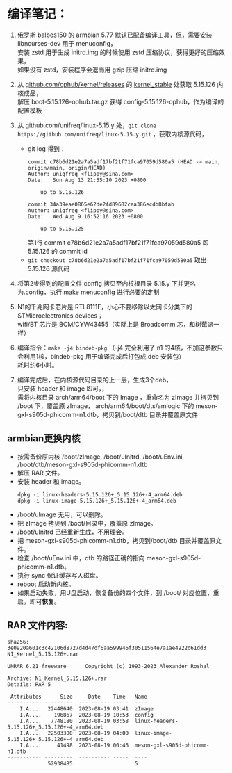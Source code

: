 # 编译笔记：
1. 俄罗斯 balbes150 的 armbian 5.77 默认已配备编译工具，但，需要安装 libncurses-dev 用于 menuconfig，  
   安装 zstd 用于生成 initrd.img 的时候使用 zstd 压缩协议，获得更好的压缩效果，  
   如果没有 zstd，安装程序会退而用 gzip 压缩 initrd.img  
3. 从 [github.com/ophub/kernel/releases](https://github.com/ophub/kernel/releases) 的 [kernel_stable](https://github.com/ophub/kernel/releases/tag/kernel_stable) 处获取 5.15.126 内核成品，  
   解压 boot-5.15.126-ophub.tar.gz 获得 config-5.15.126-ophub，作为编译的配置模板  
5. 从 github.com/unifreq/linux-5.15.y 处，`git clone https://github.com/unifreq/linux-5.15.y.git` ，获取内核源代码，

   * git log 得到：  
     ```
     commit c78b6d21e2a7a5adf17bf21f71fca97059d580a5 (HEAD -> main, origin/main, origin/HEAD)
     Author: uniqfreq <flippy@sina.com>
     Date:   Sun Aug 13 21:55:10 2023 +0800
     
         up to 5.15.126
     
     commit 34a39eae0865e62de24d89682cea386ecdb8bfab
     Author: uniqfreq <flippy@sina.com>
     Date:   Wed Aug 9 16:52:16 2023 +0800
     
         up to 5.15.125
     ```
     第1行 commit c78b6d21e2a7a5adf17bf21f71fca97059d580a5 即 5.15.126 的 commit id   
   * `git checkout c78b6d21e2a7a5adf17bf21f71fca97059d580a5` 取出 5.15.126 源代码  
6. 将第2步得到的配置文件 config 拷贝至内核根目录 5.15.y 下并更名为.config，执行 make menuconfig 进行必要的定制  
7. N1的千兆网卡芯片是 RTL8111F，小心不要移除以太网卡分类下的 STMicroelectronics devices；  
   wifi/BT 芯片是 BCM/CYW43455（实际上是 Broadcomm 芯，和树莓派一样）  
8. 编译指令：`make -j4 bindeb-pkg` （-j4 完全利用了 n1 的4核，不加这参数只会利用1核，bindeb-pkg 用于编译完成后打包成 deb 安装包）  
   耗时约6小时。  
9. 编译完成后，在内核源代码目录的上一层，生成3个deb，  
   只安装 header 和 image 即可，，  
   需将内核目录 arch/arm64/boot 下的 Image ，重命名为 zImage 并拷贝到 /boot 下，覆盖原 zImage，
   arch/arm64/boot/dts/amlogic 下的 meson-gxl-s905d-phicomm-n1.dtb，拷贝到/boot/dtb 目录并覆盖原文件  

## armbian更换内核
* 按需备份原内核 /boot/zImage, /boot/uInitrd, /boot/uEnv.ini, /boot/dtb/meson-gxl-s905d-phicomm-n1.dtb
* 解压 RAR 文件。
* 安装 header 和 image。
  ```
  dpkg -i linux-headers-5.15.126+_5.15.126+-4_arm64.deb
  dpkg -i linux-image-5.15.126+_5.15.126+-4_arm64.deb
  ```
* /boot/uImage 无用，可以删除。  
* 把 zImage 拷贝到 /boot/目录中，覆盖原 zImage。  
* /boot/uInitrd 已经重新生成，不用理会。  
* 把 meson-gxl-s905d-phicomm-n1.dtb，拷贝到/boot/dtb 目录并覆盖原文件。
* 检查 /boot/uEnv.ini 中，dtb 的路径正确的指向 meson-gxl-s905d-phicomm-n1.dtb。
* 执行 sync 保证缓存写入磁盘。
* reboot 启动新内核。
* 如果启动失败，用U盘启动，恢复备份的四个文件，到 /boot/ 对应位置，重启，即可**恢复**。


## RAR 文件内容:   
```
sha256:
3e0920a601c3c42106d8727d4d47df6aa599946f30511564e7a1ae4922d61dd3  N1_Kernel_5.15.126+.rar

UNRAR 6.21 freeware      Copyright (c) 1993-2023 Alexander Roshal

Archive: N1_Kernel_5.15.126+.rar
Details: RAR 5

 Attributes      Size     Date    Time   Name
----------- ---------  ---------- -----  ----
    I.A....  22448640  2023-08-19 03:41  zImage
    I.A....    196867  2023-08-19 10:53  config
    I.A....   7748180  2023-08-19 03:58  linux-headers-5.15.126+_5.15.126+-4_arm64.deb
    I.A....  22503300  2023-08-19 04:00  linux-image-5.15.126+_5.15.126+-4_arm64.deb
    I.A....     41498  2023-08-19 00:46  meson-gxl-s905d-phicomm-n1.dtb
----------- ---------  ---------- -----  ----
             52938485                    5
```

